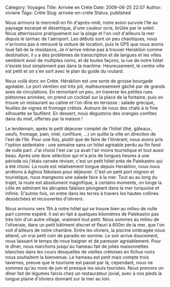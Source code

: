 Category: Voyages
Title: Arrivée en Crète
Date: 2009-06-25 22:07
Author: viviane
Tags: Crète
Slug: arrivee-en-crete
Status: published

Nous arrivons le mercredi en fin d'après-midi, notre avion survole l'île au paysage escarpé et désertique, d'une couleur ocre, brûlée par le soleil. Nous atterrissons pratiquement sur la plage et l'on voit d'ailleurs la mer depuis le tarmac de l'aéroport. Les débuts sont un peu chaotiques, nous n'arrivons pas à retrouvé la voiture de location, puis le GPS que nous avons loué fait de la résistance,.Je n'arrive même pas à trouver Herakilon comme destination, il y a des problèmes de transcription et de langues et les villes semblent avoir de multiples noms, et de toutes façons, la rue de notre hôtel n'existe tout simplement pas dans la machine. Heureusement, le centre ville est petit et on s'en sort avec le plan du guide du routard.

Nous voilà donc en Crète. Héraklion est une sorte de grosse bourgade agréable. Le port vénitien est très joli, malheuresement gâché par de grands axes de circulations. En remontant un peu, on traverse les petites rues piétonnes animées, on prend un cocktail sur la place de la fontaine, puis on trouve un restaurant au calme et l'on dîne en terrasse : salade grecque, feuilles de vignes et fromage crétois. Autours de nous des chats à la fine silhouette se faufilent. En dessert, nous dégustons des oranges confites dans du miel, offertes par la maison !

Le lendemain, après le petit déjeuner complet de l'hôtel (thé, gâteaux, oeufs, fromage, pain, miel, confiture, ...) on quitte la ville en direction de l'est de l'île. Pour une fois, plutôt que de faire de l'itinérant, nous avons pris l'option sédentaire : une semaine sans un hôtel agréable perdu au fin fond de nulle part. J'ai choisi l'est car ça avait l'air moins touristique et tout aussi beau. Après une dure sélection qui m'a pris de longues heures à une période où j'étais censée réviser, c'est un petit hôtel près de Palekastro qui a été choisi. La route est relativement longue depuis Heraklion, nous nous arrétons à Aghios Nikolaos pour déjeuner. C'est un petit port mignon et touristique, nous mangeons une salade face à la mer. Tout au au long du trajet, la route est absolument magnifique, à certains moments, on longe la côte en admirant les abruptes falaises plongeant dans la mer turquoise et infinie. D'autres fois, on entre dans les terres à travers les hautes collines desséchées et recouvertes d'oliviers.

Nous arrivons vers 15h à notre hôtel qui se trouve bien au milieu de nulle part comme espéré. Il est en fait à quelques kilomètres de Palekastro pas très loin d'un autre village, vraiment tout petit. Nous sommes au milieu de l'oliveraie, dans un petit bâtiment discret et fleuri à 600m de la mer, que l'on voit d'ailleurs de notre chambre. Entre les oliviers, la piscine ombragée nous attend, un vrai petit coin de paradis en somme. Le soir arrive doucement, nous laissant le temps de nous baigner et de paresser agréablement. Pour le dîner, nous marchons jusqu'au hameau fait de jolies maisonnettes blanches dans les cours desquelles de vieilles crétoises en fichus noirs nous souhaitent la bienvenue. Le hameau est petit mais compte trois tavernes, preuve que le tourisme est passé par là, cependant, nous ne sommes qu'au mois de juin et presque les seuls touristes. Nous prenons un dîner fait de légumes farcis chez un restaurateur jovial, avec à nos pieds la longue plaine d'oliviers donnant sur la mer au loin.